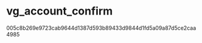 vg_account_confirm
==================

005c8b269e9723cab9644d1387d593b89433d9844d1fd5a09a87d5ce2caa4985
